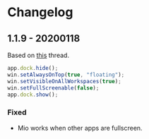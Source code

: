 # Changelog

## 1.1.9 - 20200118

Based on [this](https://github.com/electron/electron/issues/10078) thread.

```javascript
app.dock.hide();
win.setAlwaysOnTop(true, "floating");
win.setVisibleOnAllWorkspaces(true);
win.setFullScreenable(false);
app.dock.show();
```

### Fixed

* Mio works when other apps are fullscreen.



